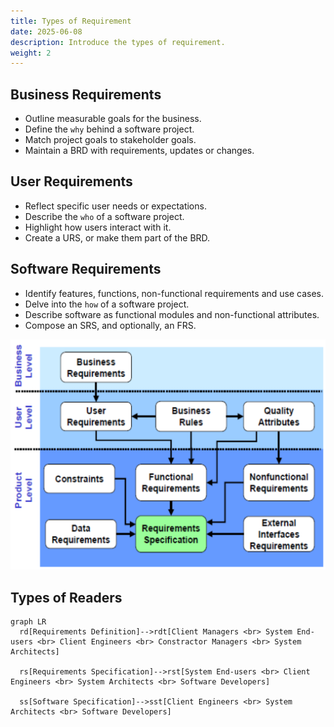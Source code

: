 ```yaml
---
title: Types of Requirement
date: 2025-06-08
description: Introduce the types of requirement.
weight: 2
---
```


## Business Requirements

- Outline measurable goals for the business.
- Define the `why` behind a software project.
- Match project goals to stakeholder goals.
- Maintain a BRD with requirements, updates or changes.

## User Requirements

- Reflect specific user needs or expectations.
- Describe the `who` of a software project.
- Highlight how users interact with it.
- Create a URS, or make them part of the BRD.

## Software Requirements

- Identify features, functions, non-functional requirements and use cases.
- Delve into the `how` of a software project.
- Describe software as functional modules and non-functional attributes.
- Compose an SRS, and optionally, an FRS.

![Type of Requirements](../../img/type_of_requirements.png)

## Types of Readers

```mermaid
graph LR
  rd[Requirements Definition]-->rdt[Client Managers <br> System End-users <br> Client Engineers <br> Constractor Managers <br> System Architects]

  rs[Requirements Specification]-->rst[System End-users <br> Client Engineers <br> System Architects <br> Software Developers]

  ss[Software Specification]-->sst[Client Engineers <br> System Architects <br> Software Developers]
```
